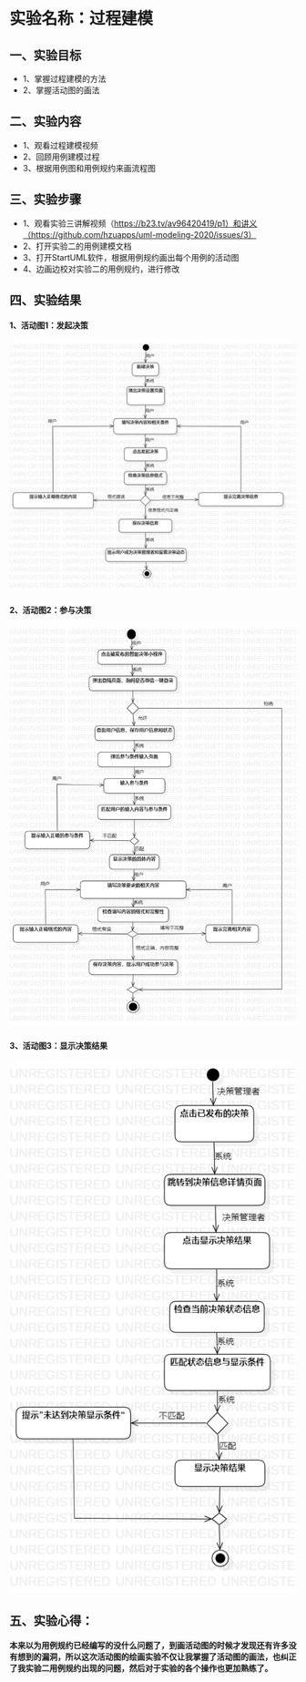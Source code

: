 # 实验名称：过程建模  
## 一、实验目标
 - 1、掌握过程建模的方法  
 - 2、掌握活动图的画法  
## 二、实验内容
- 1、观看过程建模视频  
- 2、回顾用例建模过程  
- 3、根据用例图和用例规约来画流程图  
## 三、实验步骤
- 1、观看实验三讲解视频（https://b23.tv/av96420419/p1）和讲义（https://github.com/hzuapps/uml-modeling-2020/issues/3）  
- 2、打开实验二的用例建模文档
- 3、打开StartUML软件，根据用例规约画出每个用例的活动图
- 4、边画边校对实验二的用例规约，进行修改
## 四、实验结果  
#### 1、活动图1：发起决策  
 ![Activity Diagram1](./lab3_ActivityDiagram1.png)  
  
#### 2、活动图2：参与决策  
![Activity Diagram2](./lab3_ActivityDiagram2.png)  

#### 3、活动图3：显示决策结果  
 ![Activity Diagram3](./lab3_ActivityDiagram3.png)  
  
## 五、实验心得：  
#### 本来以为用例规约已经编写的没什么问题了，到画活动图的时候才发现还有许多没有想到的漏洞，所以这次活动图的绘画实验不仅让我掌握了活动图的画法，也纠正了我实验二用例规约出现的问题，然后对于实验的各个操作也更加熟练了。

